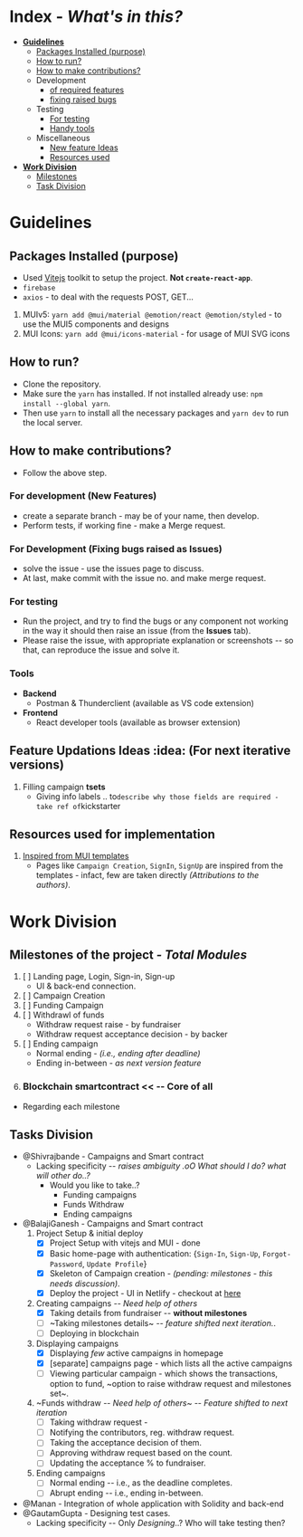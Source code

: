 # Index - _What's in this?_

- [**Guidelines**](#guidelines)
  - [Packages Installed (purpose)](#packages-installed-purpose)
  - [How to run?](#how-to-run)
  - [How to make contributions?](#how-to-make-contributions)
  - Development
    - [of required features](#for-development-new-features)
    - [fixing raised bugs](#for-development-fixing-bugs-raised-as-issues)
  - Testing
    - [For testing](#for-testing)
    - [Handy tools](#tools)
  - Miscellaneous
    - [New feature Ideas](#feature-updations-ideas-idea-for-next-iterative-versions)
    - [Resources used](#resources-used-for-implementation)
- [**Work Division**](#work-division)
  - [Milestones](#milestones-of-the-project---total-modules)
  - [Task Division](#tasks-division)

# Guidelines

## Packages Installed (purpose)

- Used [Vitejs](https://vitejs.dev/) toolkit to setup the project. **Not `create-react-app`**.
- `firebase`
- `axios` - to deal with the requests POST, GET...
1. MUIv5: `yarn add @mui/material @emotion/react @emotion/styled` - to use the MUI5 components and designs
2. MUI Icons: `yarn add @mui/icons-material` - for usage of MUI SVG icons

## How to run?

- Clone the repository.
- Make sure the `yarn` has installed. If not installed already use: `npm install --global yarn`.
- Then use `yarn` to install all the necessary packages and `yarn dev` to run the local server.

## How to make contributions?

- Follow the above step.

### For development (New Features)

- create a separate branch - may be of your name, then develop.
- Perform tests, if working fine - make a Merge request.

### For Development (Fixing bugs raised as Issues)

- solve the issue - use the issues page to discuss.
- At last, make commit with the issue no. and make merge request.

### For testing

- Run the project, and try to find the bugs or any component not working in the way it should then raise an issue (from the **Issues** tab).
- Please raise the issue, with appropriate explanation or screenshots -- so that, can reproduce the issue and solve it.

### Tools

- **Backend**
  - Postman & Thunderclient (available as VS code extension)
- **Frontend**
  - React developer tools (available as browser extension)

## Feature Updations Ideas :idea: (For next iterative versions)

1. Filling campaign **tsets**
   - Giving info labels .. to`describe why those fields are required - take ref of`kickstarter

## Resources used for implementation

1. [Inspired from MUI templates](https://v4.mui.com/getting-started/templates/)
   - Pages like `Campaign Creation`, `SignIn`, `SignUp` are inspired from the templates - infact, few are taken directly _(Attributions to the authors)_.

# Work Division

## Milestones of the project _- Total Modules_

1. [ ] Landing page, Login, Sign-in, Sign-up
   - UI & back-end connection.
2. [ ] Campaign Creation
3. [ ] Funding Campaign
4. [ ] Withdrawl of funds
   - Withdraw request raise - by fundraiser
   - Withdraw request acceptance decision - by backer
5. [ ] Ending campaign
   - Normal ending - _(i.e., ending after deadline)_
   - Ending in-between - _as next version feature_
6. ### Blockchain smartcontract << -- **Core** of all

- Regarding each milestone

## Tasks Division

- @Shivrajbande - Campaigns and Smart contract
  - Lacking specificity -- _raises ambiguity .oO What should I do? what will other do..?_
    - Would you like to take..?
      - Funding campaigns
      - Funds Withdraw
      - Ending campaigns
- @BalajiGanesh - Campaigns and Smart contract
  1.  Project Setup & initial deploy
      - [x] Project Setup with vitejs and MUI - done
      - [x] Basic home-page with authentication: {`Sign-In`, `Sign-Up`, `Forgot-Password`, `Update Profile`}
      - [x] Skeleton of Campaign creation - _(pending: milestones - this needs discussion)_.
      - [x] Deploy the project - UI in Netlify - checkout at [here](https://crowdhelp.netlify.app/)
  2.  Creating campaigns _-- Need help of others_
      - [x] Taking details from fundraiser -- **without milestones**
      - [ ] ~Taking milestones details~ _-- feature shifted next iteration._.
      - [ ] Deploying in blockchain
  3.  Displaying campaigns
      - [x] Displaying _few_ active campaigns in homepage
      - [x] [separate] campaigns page - which lists all the active campaigns
      - [ ] Viewing particular campaign - which shows the transactions, option to fund, ~option to raise withdraw request and milestones set~.
  4.  ~Funds withdraw _-- Need help of others_~ -- _Feature shifted to next iteration_
      - [ ] Taking withdraw request -
      - [ ] Notifying the contributors, reg. withdraw request.
      - [ ] Taking the acceptance decision of them.
      - [ ] Approving withdraw request based on the count.
      - [ ] Updating the acceptance % to fundraiser.
  5.  Ending campaigns
      - [ ] Normal ending -- i.e., as the deadline completes.
      - [ ] Abrupt ending -- i.e., ending in-between.
- @Manan - Integration of whole application with Solidity and back-end
- @GautamGupta - Designing test cases.
  - Lacking specificity -- Only _Designing_..? Who will take testing then?
